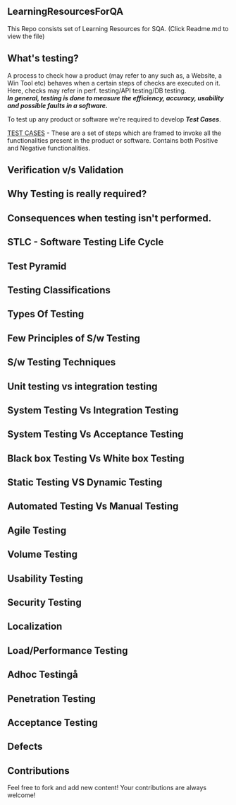 ##  LearningResourcesForQA
This Repo consists set of Learning Resources for SQA. (Click Readme.md to view the file)

## What's testing? 
A process to check how a product (may refer to any such as, a Website, a Win Tool etc) behaves when a certain steps of checks are executed on it.
Here, checks may refer in perf. testing/API testing/DB testing. <br>
**_In general, testing is done to measure the efficiency, accuracy, usability and possible faults in a software._**

To test up any product or software we're required to develop **_Test Cases_**.<br>

[TEST CASES](https://github.com/VaishnaviDontha/LearningResourcesForQA/blob/7b5292f204f184f879ff8226a01249dde84bbc6f/Test%20Cases%20-%20Indetail) - These are a set of steps which are framed to invoke all the functionalities present in the product or software. 
             Contains both Positive and Negative functionalities.


##  Verification v/s Validation
             
##  Why Testing is really required?
##  Consequences when testing isn't performed.

##  STLC - Software Testing Life Cycle

##  Test Pyramid

##  Testing Classifications         
##  Types Of Testing
##  Few Principles of S/w Testing
##  S/w Testing Techniques
##  Unit testing vs integration testing
##  System Testing Vs Integration Testing
##  System Testing Vs Acceptance Testing
##  Black box Testing Vs White box Testing
##  Static Testing VS Dynamic Testing
##  Automated Testing Vs Manual Testing
##  Agile Testing
##  Volume Testing
##  Usability Testing
##  Security Testing
##  Localization
##  Load/Performance Testing
##  Adhoc Testingå
##  Penetration Testing
##  Acceptance Testing

## Defects

## 
             
             
             
             
             
##  Contributions           
Feel free to fork and add new content! Your contributions are always welcome! 


